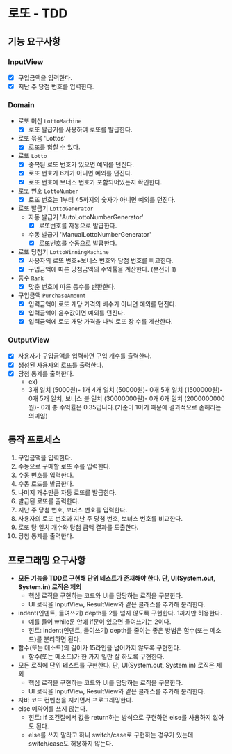 # 로또 - TDD

## 기능 요구사항

### InputView

- [x]  구입금액을 입력한다.
- [X]  지난 주 당첨 번호를 입력한다.

### Domain

- 로또 머신 `LottoMachine`
    - [X] 로또 발급기를 사용하여 로또를 발급한다.
- 로또 묶음 'Lottos'
    - [X] 로또를 합칠 수 있다.
- 로또 `Lotto`
    - [X] 중복된 로또 번호가 있으면 예외를 던진다.
    - [X] 로또 번호가 6개가 아니면 예외를 던진다.
    - [X] 로또 번호에 보너스 번호가 포함되어있는지 확인한다.
- 로또 번호 `LottoNumber`
    - [X] 로또 번호는 1부터 45까지의 숫자가 아니면 예외를 던진다.
- 로또 발급기 `LottoGenerator`
    - 자동 발급기 'AutoLottoNumberGenerator'
        - [X] 로또번호를 자동으로 발급한다.
    - 수동 발급기 'ManualLottoNumberGenerator'
        - [X] 로또번호를 수동으로 발급한다.
- 로또 당첨기 `LottoWinningMachine`
    - [X] 사용자의 로또 번호+보너스 번호와 당첨 번호를 비교한다.
    - [X] 구입금액에 따른 당첨금액의 수익률을 계산한다. (본전이 1)
- 등수 `Rank`
    - [x] 맞춘 번호에 따른 등수를 반환한다.
- 구입금액 `PurchaseAmount`
    - [X] 입력금액이 로또 개당 가격의 배수가 아니면 예외를 던진다.
    - [X] 입력금액이 음수값이면 예외를 던진다.
    - [X] 입력금액에 로또 개당 가격을 나눠 로또 장 수를 계산한다.

### OutputView

- [x] 사용자가 구입금액을 입력하면 구입 개수를 출력한다.
- [X] 생성된 사용자의 로또를 출력한다.
- [X] 당첨 통계를 출력한다.
    - ex)
    - 3개 일치 (5000원)- 1개
      4개 일치 (50000원)- 0개
      5개 일치 (1500000원)- 0개
      5개 일치, 보너스 볼 일치 (30000000원)- 0개
      6개 일치 (2000000000원)- 0개
      총 수익률은 0.35입니다.(기준이 1이기 때문에 결과적으로 손해라는 의미임)

## 동작 프로세스

1. 구입금액을 입력한다.
2. 수동으로 구매할 로또 수를 입력한다.
3. 수동 번호를 입력한다.
4. 수동 로또를 발급한다.
5. 나머지 개수만큼 자동 로또를 발급한다.
6. 발급된 로또를 출력한다.
7. 지난 주 당첨 번호, 보너스 번호를 입력한다.
8. 사용자의 로또 번호과 지난 주 당첨 번호, 보너스 번호를 비교한다.
9. 로또 당 일치 개수와 당첨 금액 결과를 도출한다.
10. 당첨 통계를 출력한다.

## **프로그래밍 요구사항**

- **모든 기능을 TDD로 구현해 단위 테스트가 존재해야 한다. 단, UI(System.out, System.in) 로직은 제외**
    - 핵심 로직을 구현하는 코드와 UI를 담당하는 로직을 구분한다.
    - UI 로직을 InputView, ResultView와 같은 클래스를 추가해 분리한다.
- indent(인덴트, 들여쓰기) depth를 2를 넘지 않도록 구현한다. 1까지만 허용한다.
    - 예를 들어 while문 안에 if문이 있으면 들여쓰기는 2이다.
    - 힌트: indent(인덴트, 들여쓰기) depth를 줄이는 좋은 방법은 함수(또는 메소드)를 분리하면 된다.
- 함수(또는 메소드)의 길이가 15라인을 넘어가지 않도록 구현한다.
    - 함수(또는 메소드)가 한 가지 일만 잘 하도록 구현한다.
- 모든 로직에 단위 테스트를 구현한다. 단, UI(System.out, System.in) 로직은 제외
    - 핵심 로직을 구현하는 코드와 UI를 담당하는 로직을 구분한다.
    - UI 로직을 InputView, ResultView와 같은 클래스를 추가해 분리한다.
- 자바 코드 컨벤션을 지키면서 프로그래밍한다.
- else 예약어를 쓰지 않는다.
    - 힌트: if 조건절에서 값을 return하는 방식으로 구현하면 else를 사용하지 않아도 된다.
    - else를 쓰지 말라고 하니 switch/case로 구현하는 경우가 있는데 switch/case도 허용하지 않는다.

